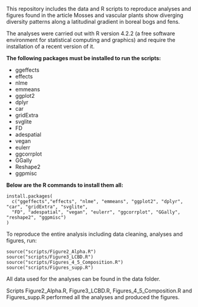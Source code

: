 This repository includes the data and R scripts to reproduce analyses and figures found in the article Mosses and vascular plants show diverging diversity patterns along a latitudinal gradient in boreal bogs and fens. 

The analyses were carried out with R version 4.2.2  (a free software environment for statistical computing and graphics) and require the installation of a recent version of it.

**The following packages must be installed to run the scripts:**

- ggeffects
- effects
- nlme
- emmeans
- ggplot2
- dplyr
- car
- gridExtra
- svglite
- FD
- adespatial
- vegan
- eulerr
- ggcorrplot
- GGally
- Reshape2
- ggpmisc


**Below are the R commands to install them all:**

```
install.packages(
  c("ggeffects","effects", "nlme", "emmeans", "ggplot2", "dplyr", "car", "gridExtra", "svglite",
  "FD", "adespatial", "vegan", "eulerr", "ggcorrplot", "GGally", "reshape2", "ggpmisc")
)
```

To reproduce the entire analysis including data cleaning, analyses and figures, run:
```
source("scripts/Figure2_Alpha.R")
source("scripts/Figure3_LCBD.R")
source("scripts/Figures_4_5_Composition.R")
source("scripts/Figures_supp.R")
```
All data used for the analyses can be found in the data folder.

Scripts Figure2_Alpha.R, Figure3_LCBD.R, Figures_4_5_Composition.R and Figures_supp.R performed all the analyses and produced the figures.


